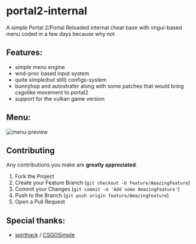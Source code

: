 # portal2-internal

A simple Portal 2/Portal Reloaded internal cheat base with imgui-based menu coded in a few days because why not

## Features:
 - simple menu engine
 - wnd-proc based input system
 - quite simple(but still) configs-system
 - bunnyhop and autostrafer along with some patches that would bring csgolike movement to portal2
 - support for the vulkan game version

## Menu:
![menu-preview](https://i.imgur.com/piaiUIb.png)

## Contributing

Any contributions you make are **greatly appreciated**.

1. Fork the Project
2. Create your Feature Branch (`git checkout -b feature/AmazingFeature`)
3. Commit your Changes (`git commit -m 'Add some AmazingFeature'`)
4. Push to the Branch (`git push origin feature/AmazingFeature`)
5. Open a Pull Request

## Special thanks:
- [spirthack](https://github.com/spirthack) / [CSGOSimple](https://github.com/spirthack/csgosimple)

